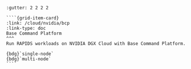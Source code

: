 `````{grid} 1 2 2 3
:gutter: 2 2 2 2

````{grid-item-card}
:link: /cloud/nvidia/bcp
:link-type: doc
Base Command Platform
^^^
Run RAPIDS workloads on NVIDIA DGX Cloud with Base Command Platform.

{bdg}`single-node`
{bdg}`multi-node`
````

`````
